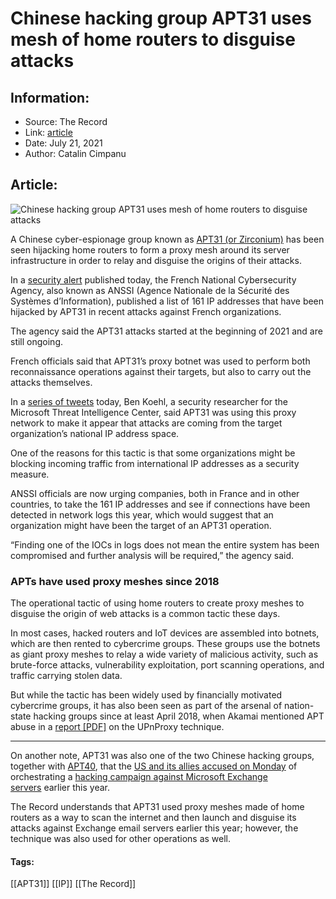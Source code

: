 # Chinese hacking group APT31 uses mesh of home routers to disguise attacks
### 

## Information:
+ Source: The Record
+ Link: [article](https://therecord.media/chinese-hacking-group-apt31-uses-mesh-of-home-routers-to-disguise-attacks/)
+ Date: July 21, 2021
+ Author: Catalin Cimpanu


## Article:
![Chinese hacking group APT31 uses mesh of home routers to disguise attacks](https://therecord.media/wp-content/uploads/2021/07/router-botnet.png)

A Chinese cyber-espionage group known as [APT31 (or Zirconium)](https://malpedia.caad.fkie.fraunhofer.de/actor/apt31) has been seen hijacking home routers to form a proxy mesh around its server infrastructure in order to relay and disguise the origins of their attacks.


In a [security alert](https://www.cert.ssi.gouv.fr/ioc/CERTFR-2021-IOC-003/) published today, the French National Cybersecurity Agency, also known as ANSSI (Agence Nationale de la Sécurité des Systèmes d’Information), published a list of 161 IP addresses that have been hijacked by APT31 in recent attacks against French organizations.


The agency said the APT31 attacks started at the beginning of 2021 and are still ongoing.


French officials said that APT31’s proxy botnet was used to perform both reconnaissance operations against their targets, but also to carry out the attacks themselves.


In a [series of tweets](https://twitter.com/bkMSFT/status/1417823714922610689) today, Ben Koehl, a security researcher for the Microsoft Threat Intelligence Center, said APT31 was using this proxy network to make it appear that attacks are coming from the target organization’s national IP address space.


One of the reasons for this tactic is that some organizations might be blocking incoming traffic from international IP addresses as a security measure.





ANSSI officials are now urging companies, both in France and in other countries, to take the 161 IP addresses and see if connections have been detected in network logs this year, which would suggest that an organization might have been the target of an APT31 operation.


“Finding one of the IOCs in logs does not mean the entire system has been compromised and further analysis will be required,” the agency said.


### APTs have used proxy meshes since 2018


The operational tactic of using home routers to create proxy meshes to disguise the origin of web attacks is a common tactic these days.


In most cases, hacked routers and IoT devices are assembled into botnets, which are then rented to cybercrime groups. These groups use the botnets as giant proxy meshes to relay a wide variety of malicious activity, such as brute-force attacks, vulnerability exploitation, port scanning operations, and traffic carrying stolen data.


But while the tactic has been widely used by financially motivated cybercrime groups, it has also been seen as part of the arsenal of nation-state hacking groups since at least April 2018, when Akamai mentioned APT abuse in a [report [PDF]](https://www.akamai.com/us/en/multimedia/documents/white-paper/upnproxy-blackhat-proxies-via-nat-injections-white-paper.pdf) on the UPnProxy technique.




---


On another note, APT31 was also one of the two Chinese hacking groups, together with [APT40](https://therecord.media/us-indicts-four-members-of-chinese-hacking-group-apt40/), that the [US and its allies accused on Monday](https://therecord.media/white-house-formally-blames-chinas-ministry-of-state-security-for-microsoft-exchange-hack/) of orchestrating a [hacking campaign against Microsoft Exchange servers](https://therecord.media/chinese-apt-targeted-exchange-servers-with-four-zero-days-microsoft-says/) earlier this year.


The Record understands that APT31 used proxy meshes made of home routers as a way to scan the internet and then launch and disguise its attacks against Exchange email servers earlier this year; however, the technique was also used for other operations as well.





#### Tags:
[[APT31]] [[IP]] [[The Record]]
